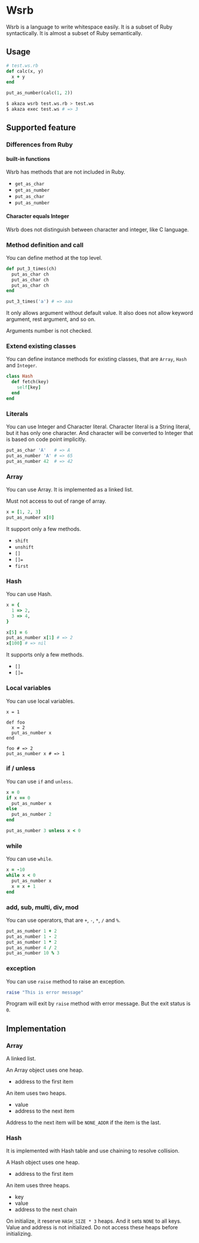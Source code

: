Wsrb
===

Wsrb is a language to write whitespace easily.
It is a subset of Ruby syntactically. It is almost a subset of Ruby semantically.

Usage
---

```ruby
# test.ws.rb
def calc(x, y)
  x + y
end

put_as_number(calc(1, 2))
```

```bash
$ akaza wsrb test.ws.rb > test.ws
$ akaza exec test.ws # => 3
```


Supported feature
---



### Differences from Ruby


#### built-in functions

Wsrb has methods that are not included in Ruby.

* `get_as_char`
* `get_as_number`
* `put_as_char`
* `put_as_number`


#### Character equals Integer

Wsrb does not distinguish between character and integer, like C language.



### Method definition and call

You can define method at the top level.

```ruby
def put_3_times(ch)
  put_as_char ch
  put_as_char ch
  put_as_char ch
end

put_3_times('a') # => aaa
```

It only allows argument without default value. It also does not allow keyword argument, rest argument, and so on.

Arguments number is not checked.


### Extend existing classes

You can define instance methods for existing classes, that are `Array`, `Hash` and `Integer`.

```ruby
class Hash
  def fetch(key)
    self[key]
  end
end
```

### Literals

You can use Integer and Character literal.
Character literal is a String literal, but it has only one character.
And character will be converted to Integer that is based on code point implicitly.

```ruby
put_as_char 'A'   # => A
put_as_number 'A' # => 65
put_as_number 42  # => 42
```

### Array

You can use Array. It is implemented as a linked list.

Must not access to out of range of array.

```ruby
x = [1, 2, 3]
put_as_number x[0]
```

It support only a few methods.

* `shift`
* `unshift`
* `[]`
* `[]=`
* `first`

### Hash

You can use Hash.

```ruby
x = {
  1 => 2,
  3 => 4,
}

x[5] = 6
put_as_number x[1] # => 2
x[100] # => nil
```

It supports only a few methods.

* `[]`
* `[]=`

### Local variables

You can use local variables.

```
x = 1

def foo
  x = 2
  put_as_number x
end

foo # => 2
put_as_number x # => 1
```


### if / unless

You can use `if` and `unless`.

```ruby
x = 0
if x == 0
  put_as_number x
else
  put_as_number 2
end

put_as_number 3 unless x < 0
```


### while

You can use `while`.

```ruby
x = -10
while x < 0
  put_as_number x
  x = x + 1
end
```

### add, sub, multi, div, mod

You can use operators, that are `+`, `-`, `*`, `/` and `%`.

```ruby
put_as_number 1 + 2
put_as_number 1 - 2
put_as_number 1 * 2
put_as_number 4 / 2
put_as_number 10 % 3
```

### exception

You can use `raise` method to raise an exception.

```ruby
raise "This is error message"
```

Program will exit by `raise` method with error message.
But the exit status is `0`.


Implementation
---

### Array

A linked list.

An Array object uses one heap.

* address to the first item

An item uses two heaps.

* value
* address to the next item

Address to the next item will be `NONE_ADDR` if the item is the last.


### Hash

It is implemented with Hash table and use chaining to resolve collision.


A Hash object uses one heap.

* address to the first item

An item uses three heaps.

* key
* value
* address to the next chain

On initialize, it reserve `HASH_SIZE * 3` heaps. And it sets `NONE` to all keys.
Value and address is not initialized. Do not access these heaps before initializing.
